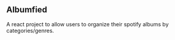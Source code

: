 ## Albumfied

A react project to allow users to organize their spotify albums by categories/genres. 

